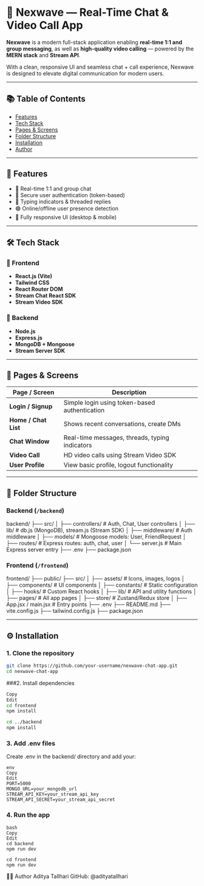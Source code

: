# 💬 Nexwave — Real-Time Chat & Video Call App

**Nexwave** is a modern full-stack application enabling **real-time 1:1 and group messaging**, as well as **high-quality video calling** — powered by the **MERN stack** and **Stream API**.

With a clean, responsive UI and seamless chat + call experience, Nexwave is designed to elevate digital communication for modern users.

---

## 📚 Table of Contents

- [Features](#-features)
- [Tech Stack](#-tech-stack)
- [Pages & Screens](#-pages--screens)
- [Folder Structure](#-folder-structure)
- [Installation](#-installation)
- [Author](#-author)
---

## 🚀 Features

- 🔁 Real-time 1:1 and group chat
- 👤 Secure user authentication (token-based)
- 💬 Typing indicators & threaded replies
- 🟢 Online/offline user presence detection
- 📱 Fully responsive UI (desktop & mobile)

---

## 🛠 Tech Stack

### 🔹 Frontend

- **React.js (Vite)**
- **Tailwind CSS**
- **React Router DOM**
- **Stream Chat React SDK**
- **Stream Video SDK**

### 🔹 Backend

- **Node.js**
- **Express.js**
- **MongoDB + Mongoose**
- **Stream Server SDK**

---

## 📄 Pages & Screens

| Page / Screen    | Description                                              |
|------------------|----------------------------------------------------------|
| **Login / Signup**   | Simple login using token-based authentication         |
| **Home / Chat List** | Shows recent conversations, create DMs                |
| **Chat Window**      | Real-time messages, threads, typing indicators        |
| **Video Call**       | HD video calls using Stream Video SDK            |
| **User Profile**     | View basic profile, logout functionality              |

---

## 📁 Folder Structure

### Backend (`/backend`)
backend/
├── src/
│ ├── controllers/ # Auth, Chat, User controllers
│ ├── lib/ # db.js (MongoDB), stream.js (Stream SDK)
│ ├── middleware/ # Auth middleware
│ ├── models/ # Mongoose models: User, FriendRequest
│ ├── routes/ # Express routes: auth, chat, user
│ └── server.js # Main Express server entry
├── .env
├── package.json


### Frontend (`/frontend`)

frontend/
├── public/
├── src/
│ ├── assets/ # Icons, images, logos
│ ├── components/ # UI components
│ ├── constants/ # Static configuration
│ ├── hooks/ # Custom React hooks
│ ├── lib/ # API and utility functions
│ ├── pages/ # All app pages
│ ├── store/ # Zustand/Redux store
│ ├── App.jsx / main.jsx # Entry points
├── .env
├── README.md
├── vite.config.js
├── tailwind.config.js
├── package.json

---

## ⚙️ Installation

### 1. Clone the repository

```bash
git clone https://github.com/your-username/nexwave-chat-app.git
cd nexwave-chat-app
```

###2. Install dependencies
```bash
Copy
Edit
cd frontend
npm install

cd ../backend
npm install
```

### 3. Add .env files
Create .env in the backend/ directory and add your:
```
env
Copy
Edit
PORT=5000
MONGO_URL=your_mongodb_url
STREAM_API_KEY=your_stream_api_key
STREAM_API_SECRET=your_stream_api_secret
```

### 4. Run the app
```
bash
Copy
Edit
cd backend
npm run dev

cd frontend
npm run dev
```

👨‍💻 Author
Aditya Tallhari
GitHub: @adityatallhari
